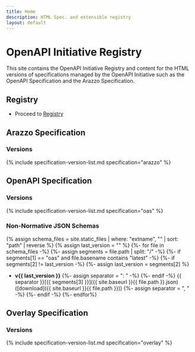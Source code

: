 ```yaml
---
title: Home
description: HTML Spec. and extensible registry
layout: default
---
```


# OpenAPI Initiative Registry

This site contains the OpenAPI Initiative Registry and content for the HTML versions of specifications managed by the OpenAPI Initiative such as the OpenAPI Specification and the Arazzo Specification.

## Registry

* Proceed to [Registry](./registry/index.html)

## Arazzo Specification

### Versions

{% include specification-version-list.md specification="arazzo" %}

## OpenAPI Specification

### Versions

{% include specification-version-list.md specification="oas" %}

### Non-Normative JSON Schemas

{% assign schema_files = site.static_files | where: "extname", "" | sort: "path" | reverse %}
{% assign last_version = "" %}
{%- for file in schema_files -%}
{%- assign segments = file.path | split: "/" -%}
{%- if segments[1] == "oas" and file.basename contains "latest" -%}
{%- if segments[2] != last_version -%}
{%- assign last_version = segments[2] %}
* **v{{ last_version }}**
{%- assign separator = ": " -%}
{%- endif -%}
{{ separator }}[{{ segments[3] }}]({{ site.baseurl }}{{ file.path }}.json) ([download]({{ site.baseurl }}{{ file.path }}))
{%- assign separator = ", " -%}
{%- endif -%}
{%- endfor%}

## Overlay Specification

### Versions

{% include specification-version-list.md specification="overlay" %}
